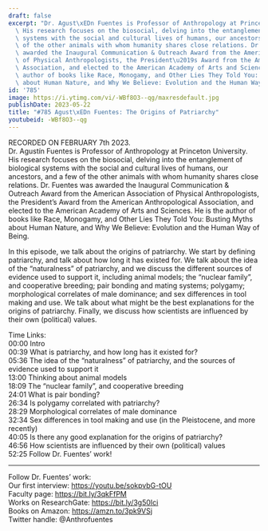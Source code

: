 ```yaml
---
draft: false
excerpt: "Dr. Agust\xEDn Fuentes is Professor of Anthropology at Princeton University.\
  \ His research focuses on the biosocial, delving into the entanglement of biological\
  \ systems with the social and cultural lives of humans, our ancestors, and a few\
  \ of the other animals with whom humanity shares close relations. Dr. Fuentes was\
  \ awarded the Inaugural Communication & Outreach Award from the American Association\
  \ of Physical Anthropologists, the President\u2019s Award from the American Anthropological\
  \ Association, and elected to the American Academy of Arts and Sciences. He is the\
  \ author of books like Race, Monogamy, and Other Lies They Told You: Busting Myths\
  \ about Human Nature, and Why We Believe: Evolution and the Human Way of Being."
id: '785'
image: https://i.ytimg.com/vi/-WBf8O3--qg/maxresdefault.jpg
publishDate: 2023-05-22
title: "#785 Agust\xEDn Fuentes: The Origins of Patriarchy"
youtubeid: -WBf8O3--qg
---
```

RECORDED ON FEBRUARY 7th 2023.  
Dr. Agustín Fuentes is Professor of Anthropology at Princeton University. His research focuses on the biosocial, delving into the entanglement of biological systems with the social and cultural lives of humans, our ancestors, and a few of the other animals with whom humanity shares close relations. Dr. Fuentes was awarded the Inaugural Communication & Outreach Award from the American Association of Physical Anthropologists, the President’s Award from the American Anthropological Association, and elected to the American Academy of Arts and Sciences. He is the author of books like Race, Monogamy, and Other Lies They Told You: Busting Myths about Human Nature, and Why We Believe: Evolution and the Human Way of Being.

In this episode, we talk about the origins of patriarchy. We start by defining patriarchy, and talk about how long it has existed for. We talk about the idea of the “naturalness” of patriarchy, and we discuss the different sources of evidence used to support it, including animal models; the “nuclear family”, and cooperative breeding; pair bonding and mating systems; polygamy; morphological correlates of male dominance; and sex differences in tool making and use. We talk about what might be the best explanations for the origins of patriarchy. Finally, we discuss how scientists are influenced by their own (political) values.


Time Links:  
00:00  Intro  
00:39  What is patriarchy, and how long has it existed for?  
05:36  The idea of the “naturalness” of patriarchy, and the sources of evidence used to support it  
13:00  Thinking about animal models  
18:09  The “nuclear family”, and cooperative breeding  
24:01  What is pair bonding?  
26:34  Is polygamy correlated with patriarchy?  
28:29  Morphological correlates of male dominance  
32:34  Sex differences in tool making and use (in the Pleistocene, and more recently)  
40:05  Is there any good explanation for the origins of patriarchy?  
46:56  How scientists are influenced by their own (political) values  
52:25  Follow Dr. Fuentes’ work!

---

Follow Dr. Fuentes’ work:  
Our first interview: https://youtu.be/sokpvbG-tOU  
Faculty page: https://bit.ly/3qkFfPM  
Works on ResearchGate: https://bit.ly/3g50Ici  
Books on Amazon: https://amzn.to/3pk9VSj  
Twitter handle: @Anthrofuentes
